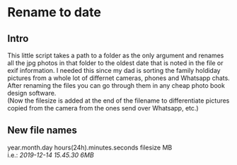 # Rename to date
## Intro
This little script takes a path to a folder as the only argument and renames all the jpg photos in that folder to the oldest date that is noted
in the file or exif information. I needed this since my dad is sorting the family holdiday pictures from a whole lot of differnet cameras, phones
and Whatsapp chats. After renaming the files you can go through them in any cheap photo book design software.  
(Now the filesize is added at the end of the filename to differentiate pictures copied from the camera from the ones send over Whatsapp, etc.)

## New file names
year.month.day hours(24h).minutes.seconds filesize MB  
i.e.: *2019-12-14 15.45.30 6MB*